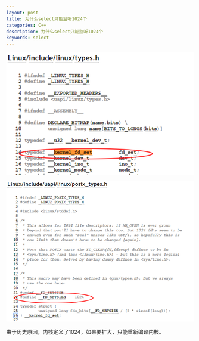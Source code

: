 ```yaml
---
layout: post
title: 为什么select只能监听1024个
categories: C++
description: 为什么select只能监听1024个
keywords: select
---
```


![](/images/posts/select-1024/1.png)

![](/images/posts/select-1024/2.png)

由于历史原因，内核定义了1024，如果要扩大，只能重新编译内核。